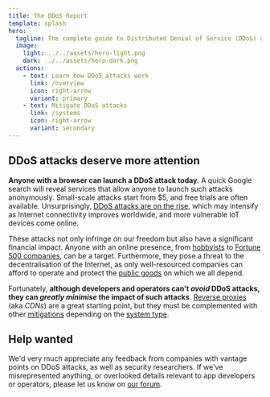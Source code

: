 ```yaml
---
title: The DDoS Report
template: splash
hero:
  tagline: The complete guide to Distributed Denial of Service (DDoS) attacks for developers and operators.
  image:
    light: ../../assets/hero-light.png
    dark: ../../assets/hero-dark.png
  actions:
    - text: Learn how DDoS attacks work
      link: /overview
      icon: right-arrow
      variant: primary
    - text: Mitigate DDoS attacks
      link: /systems
      icon: right-arrow
      variant: secondary
---
```


## DDoS attacks deserve more attention

**Anyone with a browser can launch a DDoS attack today**.
A quick Google search will reveal services that allow anyone to launch such attacks anonymously.
Small-scale attacks start from $5, and free trials are often available.
Unsurprisingly,
[DDoS attacks are on the rise](https://www.cybersecuritydive.com/news/ddos-attacks-surge-cloudflare/704011/),
which may intensify as Internet connectivity improves worldwide,
and more vulnerable IoT devices come online.

These attacks not only infringe on our freedom but also have a significant financial impact.
Anyone with an online presence,
from [hobbyists](https://news.ycombinator.com/item?id=39520776) to [Fortune 500 companies](https://blog.cloudflare.com/ransom-ddos-attacks-target-a-fortune-global-500-company),
can be a target.
Furthermore, they pose a threat to the decentralisation of the Internet,
as only well-resourced companies can afford to operate and protect
the [public goods](./systems/public-goods.md) on which we all depend.

Fortunately,
**although developers and operators can't _avoid_ DDoS attacks,
they can _greatly minimise_ the impact of such attacks**.
[Reverse proxies](./mitigations/reverse-proxies.md) (aka _CDNs_) are a great starting point,
but they must be complemented with other [mitigations](./mitigations/index.md)
depending on the [system type](./systems/index.md).

## Help wanted

We'd very much appreciate any feedback from companies with vantage points on DDoS attacks,
as well as security researchers.
If we've misrepresented anything, or overlooked details relevant to app developers or operators,
please let us know on [our forum](https://github.com/relaycorp/ddos-report/discussions).
